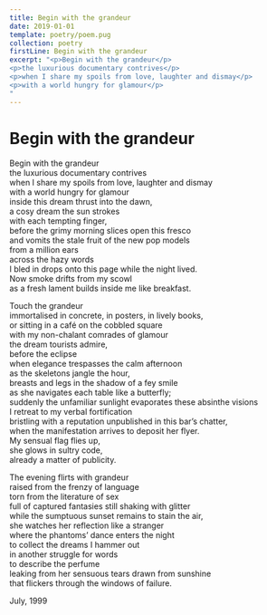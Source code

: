 ```yaml
---
title: Begin with the grandeur
date: 2019-01-01
template: poetry/poem.pug
collection: poetry
firstLine: Begin with the grandeur
excerpt: "<p>Begin with the grandeur</p>
<p>the luxurious documentary contrives</p>
<p>when I share my spoils from love, laughter and dismay</p>
<p>with a world hungry for glamour</p>
"
---
```


# Begin with the grandeur

Begin with the grandeur  
the luxurious documentary contrives  
when I share my spoils from love, laughter and dismay  
with a world hungry for glamour  
inside this dream thrust into the dawn,  
a cosy dream the sun strokes  
with each tempting finger,  
before the grimy morning slices open this fresco  
and vomits the stale fruit of the new pop models  
from a million ears  
across the hazy words  
I bled in drops onto this page while the night lived.  
Now smoke drifts from my scowl  
as a fresh lament builds inside me like breakfast.  

Touch the grandeur  
immortalised in concrete, in posters, in lively books,  
or sitting in a café on the cobbled square  
with my non-chalant comrades of glamour  
the dream tourists admire,  
before the eclipse  
when elegance trespasses the calm afternoon  
as the skeletons jangle the hour,  
breasts and legs in the shadow of a fey smile  
as she navigates each table like a butterfly;  
suddenly the unfamiliar sunlight evaporates these absinthe visions  
I retreat to my verbal fortification  
bristling with a reputation unpublished in this bar’s chatter,  
when the manifestation arrives to deposit her flyer.  
My sensual flag flies up,  
she glows in sultry code,  
already a matter of publicity.  
   
The evening flirts with grandeur  
raised from the frenzy of language  
torn from the literature of sex  
full of captured fantasies still shaking with glitter  
while the sumptuous sunset remains to stain the air,  
she watches her reflection like a stranger  
where the phantoms’ dance enters the night  
to collect the dreams I hammer out  
in another struggle for words  
to describe the perfume  
leaking from her sensuous tears drawn from sunshine  
that flickers through the windows of failure.  

<time>July, 1999</time>
